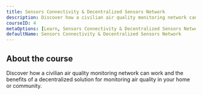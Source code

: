```yaml
---
title: Sensors Connectivity & Decentralized Sensors Network
description: Discover how a civilian air quality monitoring network can work and the benefits of a decentralized solution for monitoring air quality in your home or community.
courseID: 4
metaOptions: [Learn, Sensors Connectivity & Decentralized Sensors Network]
defaultName: Sensors Connectivity & Decentralized Sensors Network
---
```


## About the course


Discover how a civilian air quality monitoring network can work and the benefits of a decentralized solution for monitoring air quality in your home or community.